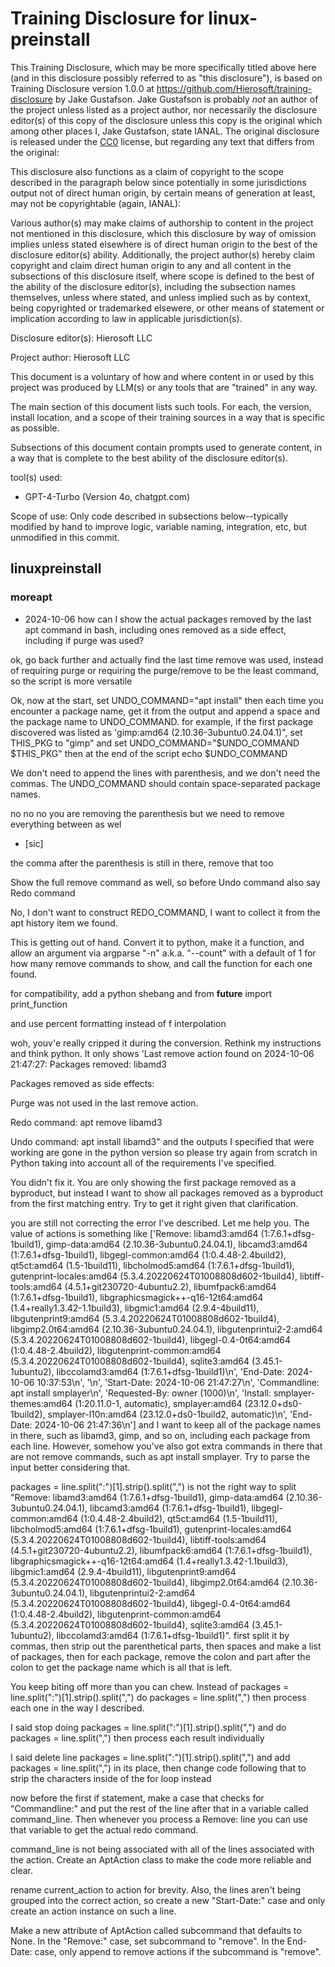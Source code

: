 # Training Disclosure for linux-preinstall
This Training Disclosure, which may be more specifically titled above here (and in this disclosure possibly referred to as "this disclosure"), is based on Training Disclosure version 1.0.0 at https://github.com/Hierosoft/training-disclosure by Jake Gustafson. Jake Gustafson is probably *not* an author of the project unless listed as a project author, nor necessarily the disclosure editor(s) of this copy of the disclosure unless this copy is the original which among other places I, Jake Gustafson, state IANAL. The original disclosure is released under the [CC0](https://creativecommons.org/public-domain/cc0/) license, but regarding any text that differs from the original:

This disclosure also functions as a claim of copyright to the scope described in the paragraph below since potentially in some jurisdictions output not of direct human origin, by certain means of generation at least, may not be copyrightable (again, IANAL):

Various author(s) may make claims of authorship to content in the project not mentioned in this disclosure, which this disclosure by way of omission implies unless stated elsewhere is of direct human origin to the best of the disclosure editor(s) ability. Additionally, the project author(s) hereby claim copyright and claim direct human origin to any and all content in the subsections of this disclosure itself, where scope is defined to the best of the ability of the disclosure editor(s), including the subsection names themselves, unless where stated, and unless implied such as by context, being copyrighted or trademarked elsewere, or other means of statement or implication according to law in applicable jurisdiction(s).

Disclosure editor(s): Hierosoft LLC

Project author: Hierosoft LLC

This document is a voluntary of how and where content in or used by this project was produced by LLM(s) or any tools that are "trained" in any way.

The main section of this document lists such tools. For each, the version, install location, and a scope of their training sources in a way that is specific as possible.

Subsections of this document contain prompts used to generate content, in a way that is complete to the best ability of the disclosure editor(s).

tool(s) used:
- GPT-4-Turbo (Version 4o, chatgpt.com)

Scope of use: Only code described in subsections below--typically modified by hand to improve logic, variable naming, integration, etc, but unmodified in this commit.


## linuxpreinstall
### moreapt
- 2024-10-06
how can I show the actual packages removed by the last apt command in bash, including ones removed as a side effect, including if purge was used?

ok, go back further and actually find the last time remove was used, instead of requiring purge or requiring the purge/remove to be the least command, so the script is more versatile

Ok, now at the start, set UNDO_COMMAND="apt install" then each time you encounter a package name, get it from the output and append a space and the package name to UNDO_COMMAND. for example, if the first package discovered was listed as 'gimp:amd64
(2.10.36-3ubuntu0.24.04.1)", set THIS_PKG to "gimp" and set UNDO_COMMAND="$UNDO_COMMAND $THIS_PKG" then at the end of the script echo $UNDO_COMMAND

We don't need to append the lines with parenthesis, and we don't need the commas. The UNDO_COMMAND should contain space-separated package names.

no no no you are removing the parenthesis but we need to remove everything between as wel

  - [sic]

the comma after the parenthesis is still in there, remove that too

Show the full remove command as well, so before Undo command also say Redo command

No, I don't want to construct REDO_COMMAND, I want to collect it from the apt history item we found.

This is getting out of hand. Convert it to python, make it a function, and allow an argument via argparse "-n" a.k.a. "--count" with a default of 1 for how many remove commands to show, and call the function for each one found.

for compatibility, add a python shebang and from __future__ import print_function

and use percent formatting instead of f interpolation


woh, youv'e really cripped it during the conversion. Rethink my instructions and think python. It only shows 'Last remove action found on 2024-10-06  21:47:27:
Packages removed:
libamd3

Packages removed as side effects:

Purge was not used in the last remove action.

Redo command:
apt remove libamd3

Undo command:
apt install libamd3" and the outputs I specified that were working are gone in the python version so please try again from scratch in Python taking into account all of the requirements I've specified.


You didn't fix it. You are only showing the first package removed as a byproduct, but instead I want to show all packages removed as a byproduct from the first matching entry. Try to get it right given that clarification.

you are still not correcting the error I've described. Let me help you. The value of actions is something like  ['Remove: libamd3:amd64 (1:7.6.1+dfsg-1build1), gimp-data:amd64 (2.10.36-3ubuntu0.24.04.1), libcamd3:amd64 (1:7.6.1+dfsg-1build1), libgegl-common:amd64 (1:0.4.48-2.4build2), qt5ct:amd64 (1.5-1build11), libcholmod5:amd64 (1:7.6.1+dfsg-1build1), gutenprint-locales:amd64 (5.3.4.20220624T01008808d602-1build4), libtiff-tools:amd64 (4.5.1+git230720-4ubuntu2.2), libumfpack6:amd64 (1:7.6.1+dfsg-1build1), libgraphicsmagick++-q16-12t64:amd64 (1.4+really1.3.42-1.1build3), libgmic1:amd64 (2.9.4-4build11), libgutenprint9:amd64 (5.3.4.20220624T01008808d602-1build4), libgimp2.0t64:amd64 (2.10.36-3ubuntu0.24.04.1), libgutenprintui2-2:amd64 (5.3.4.20220624T01008808d602-1build4), libgegl-0.4-0t64:amd64 (1:0.4.48-2.4build2), libgutenprint-common:amd64 (5.3.4.20220624T01008808d602-1build4), sqlite3:amd64 (3.45.1-1ubuntu2), libccolamd3:amd64 (1:7.6.1+dfsg-1build1)\n', 'End-Date: 2024-10-06  10:37:53\n', '\n', 'Start-Date: 2024-10-06  21:47:27\n', 'Commandline: apt install smplayer\n', 'Requested-By: owner (1000)\n', 'Install: smplayer-themes:amd64 (1:20.11.0-1, automatic), smplayer:amd64 (23.12.0+ds0-1build2), smplayer-l10n:amd64 (23.12.0+ds0-1build2, automatic)\n', 'End-Date: 2024-10-06  21:47:36\n'] and I want to keep all of the package names in there, such as libamd3, gimp, and so on, including each package from each line. However, somehow you've also got extra commands in there that are not remove commands, such as apt install smplayer. Try to parse the input better considering that.

packages = line.split(":")[1].strip().split(",") is not the right way to split "Remove: libamd3:amd64 (1:7.6.1+dfsg-1build1), gimp-data:amd64 (2.10.36-3ubuntu0.24.04.1), libcamd3:amd64 (1:7.6.1+dfsg-1build1), libgegl-common:amd64 (1:0.4.48-2.4build2), qt5ct:amd64 (1.5-1build11), libcholmod5:amd64 (1:7.6.1+dfsg-1build1), gutenprint-locales:amd64 (5.3.4.20220624T01008808d602-1build4), libtiff-tools:amd64 (4.5.1+git230720-4ubuntu2.2), libumfpack6:amd64 (1:7.6.1+dfsg-1build1), libgraphicsmagick++-q16-12t64:amd64 (1.4+really1.3.42-1.1build3), libgmic1:amd64 (2.9.4-4build11), libgutenprint9:amd64 (5.3.4.20220624T01008808d602-1build4), libgimp2.0t64:amd64 (2.10.36-3ubuntu0.24.04.1), libgutenprintui2-2:amd64 (5.3.4.20220624T01008808d602-1build4), libgegl-0.4-0t64:amd64 (1:0.4.48-2.4build2), libgutenprint-common:amd64 (5.3.4.20220624T01008808d602-1build4), sqlite3:amd64 (3.45.1-1ubuntu2), libccolamd3:amd64 (1:7.6.1+dfsg-1build1)". first split it by commas, then strip out the parenthetical parts, then spaces and make a list of packages, then for each package, remove the colon and part after the colon to get the package name which is all that is left.

You keep biting off more than you can chew. Instead of packages = line.split(":")[1].strip().split(",") do packages = line.split(",") then process each one in the way I described.

I said stop doing packages = line.split(":")[1].strip().split(",") and do packages = line.split(",") then process each result individually

I said delete line  packages = line.split(":")[1].strip().split(",") and add packages = line.split(",") in its place, then change code following that to strip the characters inside of the for loop instead

now before the first if statement, make a case that checks for "Commandline:" and put the rest of the line after that in a variable called command_line. Then whenever you process a Remove: line you can use that variable to get the actual redo command.

command_line is not being associated with all of the lines associated with the action. Create an AptAction class to make the code more reliable and clear.

rename current_action to action for brevity. Also, the lines aren't being grouped into the correct action, so create a new "Start-Date:" case and only create an action instance on such a line.

Make a new attribute of AptAction called subcommand that defaults to None. In the "Remove:" case, set subcommand to  "remove". In the End-Date: case, only append to remove actions if the subcommand is "remove".

